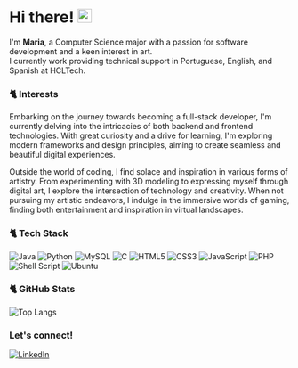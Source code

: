 # Hi there! <img src="https://emojis.slackmojis.com/emojis/images/1536351075/4594/blob-wave.gif" width="25"/>

I'm **Maria**, a Computer Science major with a passion for software development and a keen interest in art.<br>
I currently work providing technical support in Portuguese, English, and Spanish at HCLTech.

### 🐈 Interests

Embarking on the journey towards becoming a full-stack developer, I'm currently delving into the intricacies of both backend and frontend technologies. With great curiosity and a drive for learning, I'm exploring modern frameworks and design principles, aiming to create seamless and beautiful digital experiences.

Outside the world of coding, I find solace and inspiration in various forms of artistry. From experimenting with 3D modeling to expressing myself through digital art, I explore the intersection of technology and creativity. When not pursuing my artistic endeavors, I indulge in the immersive worlds of gaming, finding both entertainment and inspiration in virtual landscapes.

### 🐈 Tech Stack

![Java](https://img.shields.io/badge/java-%23ED8B00.svg?style=for-the-badge&logo=openjdk&logoColor=white) ![Python](https://img.shields.io/badge/python-3670A0?style=for-the-badge&logo=python&logoColor=ffdd54) 	![MySQL](https://img.shields.io/badge/mysql-4479A1.svg?style=for-the-badge&logo=mysql&logoColor=white)	![C](https://img.shields.io/badge/c-%2300599C.svg?style=for-the-badge&logo=c&logoColor=white) ![HTML5](https://img.shields.io/badge/html5-%23E34F26.svg?style=for-the-badge&logo=html5&logoColor=white) ![CSS3](https://img.shields.io/badge/css3-%231572B6.svg?style=for-the-badge&logo=css3&logoColor=white) ![JavaScript](https://img.shields.io/badge/javascript-%23323330.svg?style=for-the-badge&logo=javascript&logoColor=%23F7DF1E) ![PHP](https://img.shields.io/badge/php-%23777BB4.svg?style=for-the-badge&logo=php&logoColor=white) ![Shell Script](https://img.shields.io/badge/shell_script-%23121011.svg?style=for-the-badge&logo=gnu-bash&logoColor=white) 	![Ubuntu](https://img.shields.io/badge/Ubuntu-E95420?style=for-the-badge&logo=ubuntu&logoColor=white)

### 🐈 GitHub Stats
![Top Langs](https://github-readme-stats.vercel.app/api/top-langs/?username=mariedias&layout=compact)

### Let's connect!

[![LinkedIn](https://img.shields.io/badge/LinkedIn-%230077B5.svg?logo=linkedin&logoColor=white)](https://www.linkedin.com/in/maria-eduarda-dias-2462871b0/)
